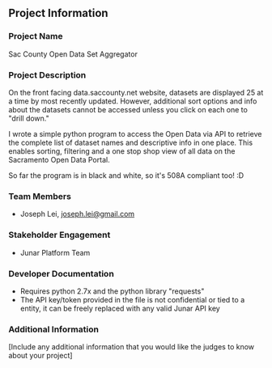 ## Project Information

### Project Name

Sac County Open Data Set Aggregator

### Project Description

On the front facing data.saccounty.net website, datasets are displayed 25 at a time by most recently updated.
However, additional sort options and info about the datasets cannot be accessed unless you click on each one to "drill down." 

I wrote a simple python program to access the Open Data via API to retrieve the complete list of dataset names and descriptive info in one place.
This enables sorting, filtering and a one stop shop view of all data on the Sacramento Open Data Portal.

So far the program is in black and white, so it's 508A compliant too! :D

### Team Members

- Joseph Lei, joseph.lei@gmail.com

### Stakeholder Engagement

- Junar Platform Team

### Developer Documentation

- Requires python 2.7x and the python library "requests"
- The API key/token provided in the file is not confidential or tied to a entity, it can be freely replaced with any valid Junar API key

### Additional Information

[Include any additional information that you would like the judges to know about your project]